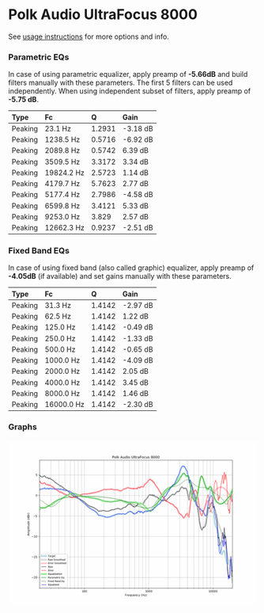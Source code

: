 # Polk Audio UltraFocus 8000
See [usage instructions](https://github.com/jaakkopasanen/AutoEq#usage) for more options and info.

### Parametric EQs
In case of using parametric equalizer, apply preamp of **-5.66dB** and build filters manually
with these parameters. The first 5 filters can be used independently.
When using independent subset of filters, apply preamp of **-5.75 dB**.

| Type    | Fc         |      Q | Gain     |
|:--------|:-----------|:-------|:---------|
| Peaking | 23.1 Hz    | 1.2931 | -3.18 dB |
| Peaking | 1238.5 Hz  | 0.5716 | -6.92 dB |
| Peaking | 2089.8 Hz  | 0.5742 | 6.39 dB  |
| Peaking | 3509.5 Hz  | 3.3172 | 3.34 dB  |
| Peaking | 19824.2 Hz | 2.5723 | 1.14 dB  |
| Peaking | 4179.7 Hz  | 5.7623 | 2.77 dB  |
| Peaking | 5177.4 Hz  | 2.7986 | -4.58 dB |
| Peaking | 6599.8 Hz  | 3.4121 | 5.33 dB  |
| Peaking | 9253.0 Hz  | 3.829  | 2.57 dB  |
| Peaking | 12662.3 Hz | 0.9237 | -2.51 dB |

### Fixed Band EQs
In case of using fixed band (also called graphic) equalizer, apply preamp of **-4.05dB**
(if available) and set gains manually with these parameters.

| Type    | Fc         |      Q | Gain     |
|:--------|:-----------|:-------|:---------|
| Peaking | 31.3 Hz    | 1.4142 | -2.97 dB |
| Peaking | 62.5 Hz    | 1.4142 | 1.22 dB  |
| Peaking | 125.0 Hz   | 1.4142 | -0.49 dB |
| Peaking | 250.0 Hz   | 1.4142 | -1.33 dB |
| Peaking | 500.0 Hz   | 1.4142 | -0.65 dB |
| Peaking | 1000.0 Hz  | 1.4142 | -4.09 dB |
| Peaking | 2000.0 Hz  | 1.4142 | 2.05 dB  |
| Peaking | 4000.0 Hz  | 1.4142 | 3.45 dB  |
| Peaking | 8000.0 Hz  | 1.4142 | 1.46 dB  |
| Peaking | 16000.0 Hz | 1.4142 | -2.30 dB |

### Graphs
![](./Polk%20Audio%20UltraFocus%208000.png)